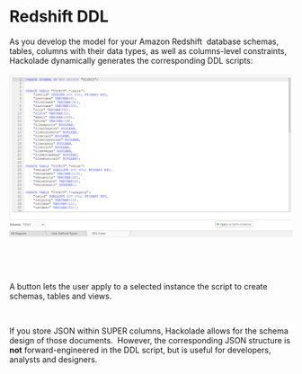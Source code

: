 # Redshift DDL

As you develop the model for your Amazon Redshift&nbsp; database schemas, tables, columns with their data types, as well as columns-level constraints, Hackolade dynamically generates the corresponding DDL scripts:

![Redshift DDL forward-engineering](<lib/Redshift%20DDL%20forward-engineering.png>)

&nbsp;

&nbsp;

A button lets the user apply to a selected instance the script to create schemas, tables and views.

&nbsp;

If you store JSON within SUPER columns, Hackolade allows for the schema design of those documents.&nbsp; However, the corresponding JSON structure is **not** forward-engineered in the DDL script, but is useful for developers, analysts and designers.
